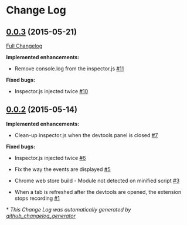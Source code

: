# Change Log

## [0.0.3](https://github.com/Linkurious/angular-performance/tree/0.0.3) (2015-05-21)

[Full Changelog](https://github.com/Linkurious/angular-performance/compare/0.0.2...0.0.3)

**Implemented enhancements:**

- Remove console.log from the inspector.js [\#11](https://github.com/Linkurious/angular-performance/issues/11)

**Fixed bugs:**

- Inspector.js injected twice [\#10](https://github.com/Linkurious/angular-performance/issues/10)

## [0.0.2](https://github.com/Linkurious/angular-performance/tree/0.0.2) (2015-05-14)

**Implemented enhancements:**

- Clean-up inspector.js when the devtools panel is closed [\#7](https://github.com/Linkurious/angular-performance/issues/7)

**Fixed bugs:**

- Inspector.js injected twice [\#6](https://github.com/Linkurious/angular-performance/issues/6)

- Fix the way the events are displayed [\#5](https://github.com/Linkurious/angular-performance/issues/5)

- Chrome web store build - Module not detected on minified script [\#3](https://github.com/Linkurious/angular-performance/issues/3)

- When a tab is refreshed after the devtools are opened, the extension stops recording [\#1](https://github.com/Linkurious/angular-performance/issues/1)



\* *This Change Log was automatically generated by [github_changelog_generator](https://github.com/skywinder/Github-Changelog-Generator)*